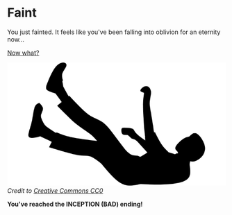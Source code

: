 # Faint 
You just fainted. It feels like you've been falling into oblivion for an eternity now...

[Now what?](home.md)

![Faint](images/fainting.png)  
_Credit to [Creative Commons CC0](https://svgsilh.com/image/2705600.html)_

**You've reached the INCEPTION (BAD) ending!**